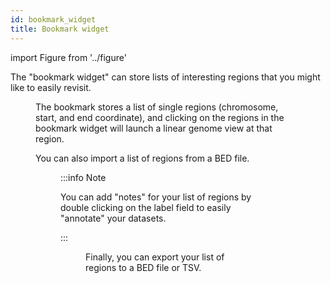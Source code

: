 ```yaml
---
id: bookmark_widget
title: Bookmark widget
---
```


import Figure from '../figure'

The "bookmark widget" can store lists of interesting regions that you might like
to easily revisit.

<Figure caption="Clicking and dragging on a region can be used to create a bookmark." src="/img/bookmark_widget.png"/>

The bookmark stores a list of single regions (chromosome, start, and end
coordinate), and clicking on the regions in the bookmark widget will launch a
linear genome view at that region.

You can also import a list of regions from a BED file.

<Figure caption="Importing a list of regions from a BED file." src="/img/bookmark_widget_import.png"/>

:::info Note

You can add "notes" for your list of regions by double clicking on the label
field to easily "annotate" your datasets.

:::

<Figure caption="Screenshot editing description." src="/img/bookmark_widget_edit_label.png"/>

Finally, you can export your list of regions to a BED file or TSV.
